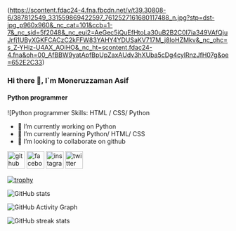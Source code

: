 (https://scontent.fdac24-4.fna.fbcdn.net/v/t39.30808-6/387812549_331559869422597_7612527161680117488_n.jpg?stp=dst-jpg_p960x960&_nc_cat=101&ccb=1-7&_nc_sid=5f2048&_nc_eui2=AeGec5iQuEfHtoLa30uB2B2C0I7ia349VAfQjuJrfj1UByXGKFCACzC2kFFW83YAHY4YDUSaKV717M_j8IoHZMkv&_nc_ohc=s_Z-YHiz-U4AX_AOiHO&_nc_ht=scontent.fdac24-4.fna&oh=00_AfBBW9yatApfBpUpZaxAUdv3hXUba5cDg4cylRnzJfH07g&oe=652E2C33)


### Hi there 👋, I`m Moneruzzaman Asif
#### Python programmer
![Python programmer
Skills: HTML / CSS/ Python

- 🔭 I’m currently working on Python 
- 🌱 I’m currently learning Python/ HTML/ CSS 
- 👯 I’m looking to collaborate on github 


[<img src='https://cdn.jsdelivr.net/npm/simple-icons@3.0.1/icons/github.svg' alt='github' height='40'>](https://github.com/struggleasif)  [<img src='https://cdn.jsdelivr.net/npm/simple-icons@3.0.1/icons/facebook.svg' alt='facebook' height='40'>](https://www.facebook.com/struggleasif)  [<img src='https://cdn.jsdelivr.net/npm/simple-icons@3.0.1/icons/instagram.svg' alt='instagram' height='40'>](https://www.instagram.com/struggleasif/)  [<img src='https://cdn.jsdelivr.net/npm/simple-icons@3.0.1/icons/twitter.svg' alt='twitter' height='40'>](https://twitter.com/struggleasif)  

[![trophy](https://github-profile-trophy.vercel.app/?username=struggleasif)](https://github.com/ryo-ma/github-profile-trophy)

![GitHub stats](https://github-readme-stats.vercel.app/api?username=struggleasif&show_icons=true)  

![GitHub Activity Graph](https://activity-graph.herokuapp.com/graph?username=struggleasif)  

![GitHub streak stats](https://streak-stats.demolab.com/?user=struggleasif)  

